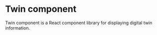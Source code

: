 # Twin component 
Twin component is a React component library for displaying digital twin information.
